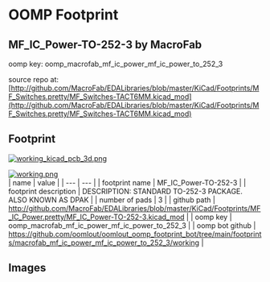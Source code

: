 # OOMP Footprint  
## MF_IC_Power-TO-252-3  by MacroFab  
  
oomp key: oomp_macrofab_mf_ic_power_mf_ic_power_to_252_3  
  
source repo at: [http://github.com/MacroFab/EDALibraries/blob/master/KiCad/Footprints/MF_Switches.pretty/MF_Switches-TACT6MM.kicad_mod](http://github.com/MacroFab/EDALibraries/blob/master/KiCad/Footprints/MF_Switches.pretty/MF_Switches-TACT6MM.kicad_mod)  
## Footprint  
  
[![working_kicad_pcb_3d.png](working_kicad_pcb_3d_600.png)](working_kicad_pcb_3d.png)  
  
[![working.png](working_600.png)](working.png)  
| name | value | 
| --- | --- | 
| footprint name | MF_IC_Power-TO-252-3 | 
| footprint description | DESCRIPTION: STANDARD TO-252-3 PACKAGE. ALSO KNOWN AS DPAK | 
| number of pads | 3 | 
| github path | http://github.com/MacroFab/EDALibraries/blob/master/KiCad/Footprints/MF_IC_Power.pretty/MF_IC_Power-TO-252-3.kicad_mod | 
| oomp key | oomp_macrofab_mf_ic_power_mf_ic_power_to_252_3 | 
| oomp bot github | https://github.com/oomlout/oomlout_oomp_footprint_bot/tree/main/footprints/macrofab_mf_ic_power_mf_ic_power_to_252_3/working | 
## Images  

